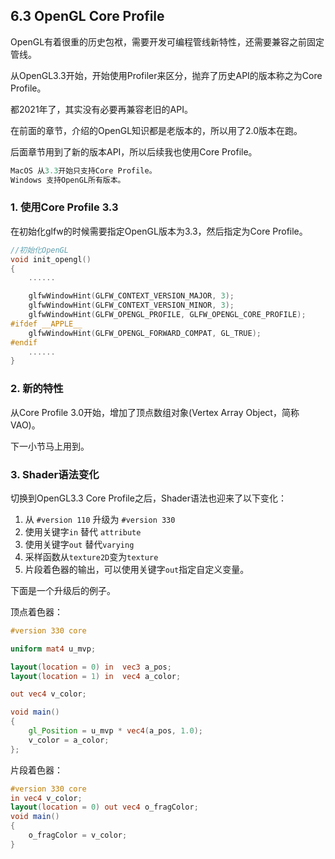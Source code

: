 ## 6.3 OpenGL Core Profile

OpenGL有着很重的历史包袱，需要开发可编程管线新特性，还需要兼容之前固定管线。

从OpenGL3.3开始，开始使用Profiler来区分，抛弃了历史API的版本称之为Core Profile。

都2021年了，其实没有必要再兼容老旧的API。

在前面的章节，介绍的OpenGL知识都是老版本的，所以用了2.0版本在跑。

后面章节用到了新的版本API，所以后续我也使用Core Profile。

```c
MacOS 从3.3开始只支持Core Profile。
Windows 支持OpenGL所有版本。
```

### 1. 使用Core Profile 3.3

在初始化glfw的时候需要指定OpenGL版本为3.3，然后指定为Core Profile。

```c++
//初始化OpenGL
void init_opengl()
{
    ......

    glfwWindowHint(GLFW_CONTEXT_VERSION_MAJOR, 3);
    glfwWindowHint(GLFW_CONTEXT_VERSION_MINOR, 3);
    glfwWindowHint(GLFW_OPENGL_PROFILE, GLFW_OPENGL_CORE_PROFILE);
#ifdef __APPLE__
    glfwWindowHint(GLFW_OPENGL_FORWARD_COMPAT, GL_TRUE);
#endif
    ......
}
```


### 2. 新的特性

从Core Profile 3.0开始，增加了顶点数组对象(Vertex Array Object，简称VAO)。

下一小节马上用到。

### 3. Shader语法变化

切换到OpenGL3.3 Core Profile之后，Shader语法也迎来了以下变化：

1. 从 `#version 110` 升级为 `#version 330`
2. 使用关键字`in` 替代 `attribute`
3. 使用关键字`out` 替代`varying`
4. 采样函数从`texture2D`变为`texture`
5. 片段着色器的输出，可以使用关键字`out`指定自定义变量。

下面是一个升级后的例子。

顶点着色器：
```glsl
#version 330 core

uniform mat4 u_mvp;

layout(location = 0) in  vec3 a_pos;
layout(location = 1) in  vec4 a_color;

out vec4 v_color;

void main()
{
    gl_Position = u_mvp * vec4(a_pos, 1.0);
    v_color = a_color;
};
```

片段着色器：

```glsl
#version 330 core
in vec4 v_color;
layout(location = 0) out vec4 o_fragColor;
void main()
{
    o_fragColor = v_color;
}
```
